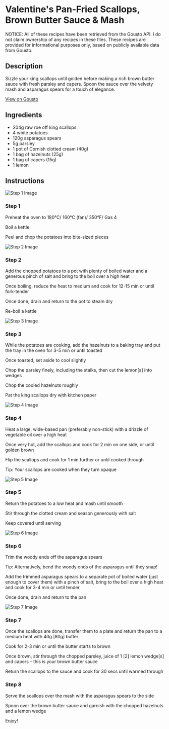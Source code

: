 # Valentine's Pan-Fried Scallops, Brown Butter Sauce & Mash

NOTICE: All of these recipes have been retrieved from the Gousto API. I do not claim ownership of any recipes in these files. These recipes are provided for informational purposes only, based on publicly available data from Gousto.

## Description

Sizzle your king scallops until golden before making a rich brown butter sauce with fresh parsley and capers. Spoon the sauce over the velvety mash and asparagus spears for a touch of elegance.

[View on Gousto](https://www.gousto.co.uk/recipes/cookbook/valentines-pan-fried-scallops-brown-butter-sauce-mash)

## Ingredients

- 204g raw roe off king scallops
- 4 white potatoes
- 120g asparagus spears
- 5g parsley
- 1 pot of Cornish clotted cream (40g)
- 1 bag of hazelnuts (25g)
- 1 bag of capers (15g)
- 1 lemon

## Instructions

![Step 1 Image](https://production-media.gousto.co.uk/cms/recipe-step-image/1991.-step-1-x200.jpg)

### Step 1

Preheat the oven to 180°C/ 160°C (fan)/ 350°F/ Gas 4

Boil a kettle

Peel and chop the potatoes into bite-sized pieces

![Step 2 Image](https://production-media.gousto.co.uk/cms/recipe-step-image/1991.-step-2-x200.jpg)

### Step 2

Add the chopped potatoes to a pot with plenty of boiled water and a generous pinch of salt and bring to the boil over a high heat

Once boiling, reduce the heat to medium and cook for 12-15 min or until fork-tender

Once done, drain and return to the pot to steam dry

Re-boil a kettle

![Step 3 Image](https://production-media.gousto.co.uk/cms/recipe-step-image/1991.-step-3-x200.jpg)

### Step 3

While the potatoes are cooking, add the hazelnuts to a baking tray and put the tray in the oven for 3-5 min or until toasted

Once toasted, set aside to cool slightly

Chop the parsley finely, including the stalks, then cut the lemon<span class="text-danger">[s]</span> into wedges

Chop the cooled hazelnuts roughly

Pat the king scallops dry with kitchen paper

![Step 4 Image](https://production-media.gousto.co.uk/cms/recipe-step-image/1991.-step-4-x200.jpg)

### Step 4

Heat a large, wide-based pan (preferably non-stick) with a drizzle of vegetable oil over a high heat

Once very hot, add the scallops and cook for 2 min on one side, or until golden brown

Flip the scallops and cook for 1 min further or until cooked through

Tip: Your scallops are cooked when they turn opaque

![Step 5 Image](https://production-media.gousto.co.uk/cms/recipe-step-image/1991.-step-5-x200.jpg)

### Step 5

Return the potatoes to a low heat and mash until smooth

Stir through the clotted cream and season generously with salt

Keep covered until serving

![Step 6 Image](https://production-media.gousto.co.uk/cms/recipe-step-image/1991.-step-6-x200.jpg)

### Step 6

Trim the woody ends off the asparagus spears

Tip: Alternatively, bend the woody ends of the asparagus until they snap!

Add the trimmed asparagus spears to a separate pot of boiled water (just enough to cover them) with a pinch of salt, bring to the boil over a high heat and cook for 3-4 min or until tender

Once done, drain and return to the pan

![Step 7 Image](https://production-media.gousto.co.uk/cms/recipe-step-image/1991.-step-7-x200.jpg)

### Step 7

Once the scallops are done, transfer them to a plate and return the pan to a medium heat with 40g <span class="text-danger">[80g]</span> butter

Cook for 2-3 min or until the butter starts to brown

Once brown, stir through the chopped parsley, juice of 1 <span class="text-danger">[2]</span> lemon wedge<span class="text-danger">[s]</span> and capers – this is your brown butter sauce

Return the scallops to the sauce and cook for 30 secs until warmed through

### Step 8

Serve the scallops over the mash with the asparagus spears to the side

Spoon over the brown butter sauce and garnish with the chopped hazelnuts and a lemon wedge

Enjoy!

